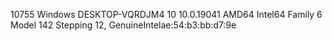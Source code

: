 10755 Windows DESKTOP-VQRDJM4 10 10.0.19041 AMD64 Intel64 Family 6 Model 142 Stepping 12, GenuineIntelae:54:b3:bb:d7:9e